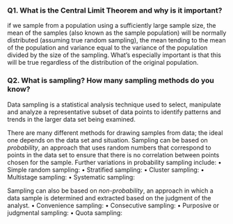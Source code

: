 ### Q1. What is the Central Limit Theorem and why is it important?

if we sample from a population using a sufficiently large sample size, the mean of the samples (also known as the sample
population) will be normally distributed (assuming true random sampling), the mean tending to the mean
of the population and variance equal to the variance of the population divided by the size of the sampling.
What’s especially important is that this will be true regardless of the distribution of the original
population.


### Q2. What is sampling? How many sampling methods do you know? 

Data sampling is a statistical analysis technique used to select, manipulate and analyze a representative
subset of data points to identify patterns and trends in the larger data set being examined.

There are many different methods for drawing samples from data; the ideal one depends on the data set
and situation. Sampling can be based on *probability*, an approach that uses random numbers that
correspond to points in the data set to ensure that there is no correlation between points chosen for the
sample. Further variations in probability sampling include:
• Simple random sampling:
• Stratified sampling: 
• Cluster sampling: 
• Multistage sampling:
• Systematic sampling:

Sampling can also be based on *non-probability*, an approach in which a data sample is determined and
extracted based on the judgment of the analyst.
• Convenience sampling: 
• Consecutive sampling: 
• Purposive or judgmental sampling:
• Quota sampling: 
